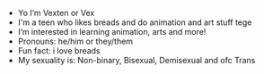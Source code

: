- Yo I’m Vexten or Vex
- I'm a teen who likes breads and do animation and art stuff tege
- I’m interested in learning animation, arts and more!
- Pronouns: he/him or they/them
- Fun fact: i love breads
- My sexuality is: Non-binary, Bisexual, Demisexual and ofc Trans
